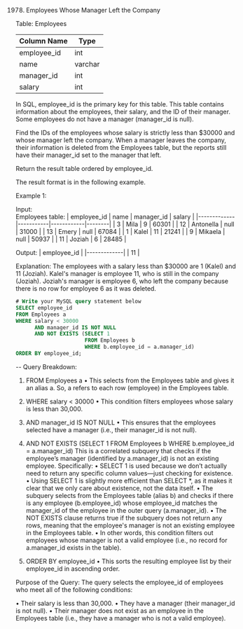 1978. Employees Whose Manager Left the Company

Table: Employees

| Column Name | Type     |
|-------------|----------|
| employee_id | int      |
| name        | varchar  |
| manager_id  | int      |
| salary      | int      |

In SQL, employee_id is the primary key for this table.
This table contains information about the employees, their salary, and the ID of their manager. Some employees do not have a manager (manager_id is null). 
 

Find the IDs of the employees whose salary is strictly less than $30000 and whose manager left the company. When a manager leaves the company, their information is deleted from the Employees table, but the reports still have their manager_id set to the manager that left.

Return the result table ordered by employee_id.

The result format is in the following example.

Example 1:

Input:  
Employees table:
| employee_id | name      | manager_id | salary |
|-------------|-----------|------------|--------|
| 3           | Mila      | 9          | 60301  |
| 12          | Antonella | null       | 31000  |
| 13          | Emery     | null       | 67084  |
| 1           | Kalel     | 11         | 21241  |
| 9           | Mikaela   | null       | 50937  |
| 11          | Joziah    | 6          | 28485  |

Output: 
| employee_id |
|-------------|
| 11          |

Explanation: 
The employees with a salary less than $30000 are 1 (Kalel) and 11 (Joziah).
Kalel's manager is employee 11, who is still in the company (Joziah).
Joziah's manager is employee 6, who left the company because there is no row for employee 6 as it was deleted.

```sql
# Write your MySQL query statement below
SELECT employee_id
FROM Employees a
WHERE salary < 30000 
      AND manager_id IS NOT NULL
      AND NOT EXISTS (SELECT 1 
                      FROM Employees b
                      WHERE b.employee_id = a.manager_id)
ORDER BY employee_id;
```

-- Query Breakdown:
1. FROM Employees a
• This selects from the Employees table and gives it an alias a. So, a refers to each row (employee) in the Employees table.

2. WHERE salary < 30000
• This condition filters employees whose salary is less than 30,000.

3. AND manager_id IS NOT NULL
• This ensures that the employees selected have a manager (i.e., their manager_id is not null).

4. AND NOT EXISTS (SELECT 1 FROM Employees b WHERE b.employee_id = a.manager_id)
This is a correlated subquery that checks if the employee’s manager (identified by a.manager_id) is not an existing employee. Specifically:
• SELECT 1 is used because we don’t actually need to return any specific column values—just checking for existence.
• Using SELECT 1 is slightly more efficient than SELECT *, as it makes it clear that we only care about existence, not the data itself. 
• The subquery selects from the Employees table (alias b) and checks if there is any employee (b.employee_id) whose employee_id matches the manager_id of the employee in the outer query (a.manager_id).
• The NOT EXISTS clause returns true if the subquery does not return any rows, meaning that the employee's manager is not an existing employee in the Employees table.
• In other words, this condition filters out employees whose manager is not a valid employee (i.e., no record for a.manager_id exists in the table).

5. ORDER BY employee_id
• This sorts the resulting employee list by their employee_id in ascending order.

Purpose of the Query:
The query selects the employee_id of employees who meet all of the following conditions:

• Their salary is less than 30,000.
• They have a manager (their manager_id is not null).
• Their manager does not exist as an employee in the Employees table (i.e., they have a manager who is not a valid employee).